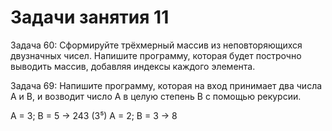 # Задачи занятия 11

Задача 60: Сформируйте трёхмерный массив из неповторяющихся двузначных чисел. 
Напишите программу, которая будет построчно выводить массив, добавляя индексы каждого элемента.

Задача 69: Напишите программу, которая на вход принимает два числа A и B, и возводит число А в целую степень B с помощью рекурсии.


A = 3; B = 5 -> 243 (3⁵)
A = 2; B = 3 -> 8
